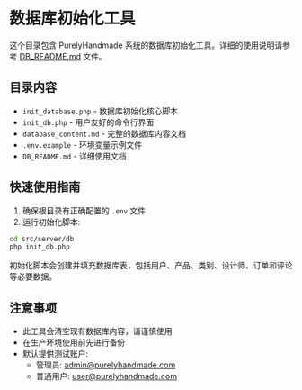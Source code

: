# 数据库初始化工具

这个目录包含 PurelyHandmade 系统的数据库初始化工具。详细的使用说明请参考 [DB_README.md](./DB_README.md) 文件。

## 目录内容

- `init_database.php` - 数据库初始化核心脚本
- `init_db.php` - 用户友好的命令行界面
- `database_content.md` - 完整的数据库内容文档
- `.env.example` - 环境变量示例文件
- `DB_README.md` - 详细使用文档

## 快速使用指南

1. 确保根目录有正确配置的 `.env` 文件
2. 运行初始化脚本:

```bash
cd src/server/db
php init_db.php
```

初始化脚本会创建并填充数据库表，包括用户、产品、类别、设计师、订单和评论等必要数据。

## 注意事项

- 此工具会清空现有数据库内容，请谨慎使用
- 在生产环境使用前先进行备份
- 默认提供测试账户:
  - 管理员: admin@purelyhandmade.com
  - 普通用户: user@purelyhandmade.com 
